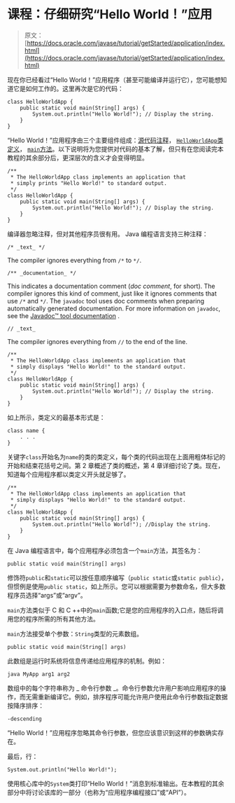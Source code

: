 # 课程：仔细研究“Hello World！”应用

> 原文： [https://docs.oracle.com/javase/tutorial/getStarted/application/index.html](https://docs.oracle.com/javase/tutorial/getStarted/application/index.html)

现在你已经看过“Hello World！”应用程序（甚至可能编译并运行它），您可能想知道它是如何工作的。这里再次是它的代码：

```
class HelloWorldApp {
    public static void main(String[] args) {
        System.out.println("Hello World!"); // Display the string.
    }
}

```

“Hello World！”应用程序由三个主要组件组成：[源代码注释](#COMMENTS)， [`HelloWorldApp`类定义](#CLASS_DEF)， [`main`方法](#MAIN)。以下说明将为您提供对代码的基本了解，但只有在您阅读完本教程的其余部分后，更深层次的含义才会变得明显。

```
/**
 * The HelloWorldApp class implements an application that
 * simply prints "Hello World!" to standard output.
 */
class HelloWorldApp {
    public static void main(String[] args) {
        System.out.println("Hello World!"); // Display the string.
    }
}

```

编译器忽略注释，但对其他程序员很有用。 Java 编程语言支持三种注释：

`/* _text_ */`

The compiler ignores everything from `/*` to `*/`.

`/** _documentation_ */`

This indicates a documentation comment (_doc comment_, for short). The compiler ignores this kind of comment, just like it ignores comments that use `/*` and `*/`. The `javadoc` tool uses doc comments when preparing automatically generated documentation. For more information on `javadoc`, see the [Javadoc™ tool documentation](https://docs.oracle.com/javase/8/docs/technotes/guides/javadoc/index.html) .

`// _text_`

The compiler ignores everything from `//` to the end of the line.

```
/**
 * The HelloWorldApp class implements an application that
 * simply displays "Hello World!" to the standard output.
 */
class HelloWorldApp {
    public static void main(String[] args) {
        System.out.println("Hello World!"); // Display the string.
    }
}

```

如上所示，类定义的最基本形式是：

```
class name {
    . . .
}

```

关键字`class`开始名为`name`的类的类定义，每个类的代码出现在上面用粗体标记的开始和结束花括号之间。第 2 章概述了类的概述，第 4 章详细讨论了类。现在，知道每个应用程序都以类定义开头就足够了。

```
/**
 * The HelloWorldApp class implements an application that
 * simply displays "Hello World!" to the standard output.
 */
class HelloWorldApp {
    public static void main(String[] args) {
        System.out.println("Hello World!"); //Display the string.
    }
}

```

在 Java 编程语言中，每个应用程序必须包含一个`main`方法，其签名为：

```
public static void main(String[] args)

```

修饰符`public`和`static`可以按任意顺序编写（`public static`或`static public`），但惯例是使用`public static`，如上所示。您可以根据需要为参数命名，但大多数程序员选择“args”或“argv”。

`main`方法类似于 C 和 C ++中的`main`函数;它是您的应用程序的入口点，随后将调用您的程序所需的所有其他方法。

`main`方法接受单个参数：`String`类型的元素数组。

```
public static void main(String[] args)

```

此数组是运行时系统将信息传递给应用程序的机制。例如：

```
java MyApp arg1 arg2

```

数组中的每个字符串称为 _ 命令行参数 _。命令行参数允许用户影响应用程序的操作，而无需重新编译它。例如，排序程序可能允许用户使用此命令行参数指定数据按降序排序：

```
-descending

```

“Hello World！”应用程序忽略其命令行参数，但您应该意识到这样的参数确实存在。

最后，行：

```
System.out.println("Hello World!");

```

使用核心库中的`System`类打印“Hello World！”消息到标准输出。在本教程的其余部分中将讨论该库的一部分（也称为“应用程序编程接口”或“API”）。